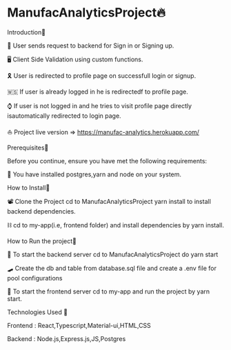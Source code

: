 # ManufacAnalyticsProject🔥 


Introduction🚀 


 🦸  User sends request to backend for Sign in or Signing up.

 🖥  Client Side Validation using custom functions.

 🎗  User is redirected to profile page on successfull login or signup.

 🇼🇸  If user is already logged in he is redirectedf to profile page.

 ⌚  If user is not logged in and he tries to visit profile page 
     directly  isautomatically redirected to login page.


 ⛵ Project live version =>  https://manufac-analytics.herokuapp.com/





Prerequisites🚀



Before you continue, ensure you have met the following requirements:

 📠 You have installed postgres,yarn and node on your system.



How to Install🚀


 📽  Clone the Project cd to ManufacAnalyticsProject yarn install to install backend dependencies. 

 ⛓   cd to my-app(i.e, frontend folder) and install dependencies by yarn install.



How to Run the project🚀



 📧  To start the backend server cd to ManufacAnalyticsProject do yarn start

 🛹  Create the db and table from database.sql file and create a .env file 
     for pool configurations

 👨 To start the frontend server cd to my-app and run the project by yarn start.


Technologies Used 🚀

Frontend : React,Typescript,Material-ui,HTML,CSS

Backend : Node.js,Express.js,JS,Postgres
